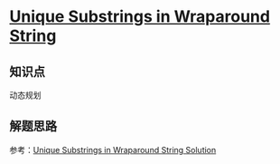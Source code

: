 # [Unique Substrings in Wraparound String](https://leetcode.com/problems/unique-substrings-in-wraparound-string/)

## 知识点

动态规划

## 解题思路

参考：[Unique Substrings in Wraparound String Solution](https://www.cnblogs.com/grandyang/p/6143071.html)
